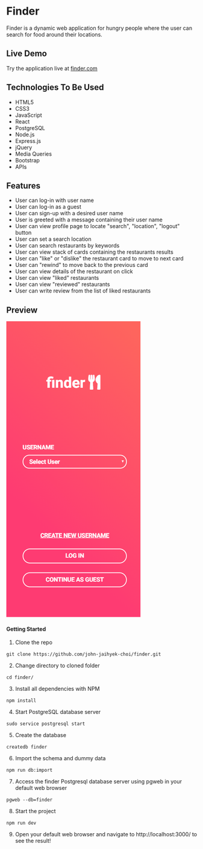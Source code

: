 # Finder

Finder is a dynamic web application for hungry people where the user can search for food around their locations.

## Live Demo

Try the application live at [finder.com](https://finder.johnjhc.com/)

## Technologies To Be Used

- HTML5
- CSS3
- JavaScript
- React
- PostgreSQL
- Node.js
- Express.js
- jQuery
- Media Queries
- Bootstrap
- APIs

## Features

-   User can log-in with user name
-   User can log-in as a guest
-   User can sign-up with a desired user name
-   User is greeted with a message containing their user name
-   User can view profile page to locate "search", "location", "logout" button
-   User can set a search location
-   User can search restaurants by keywords
-   User can view stack of cards containing the restaurants results
-   User can "like" or "dislike" the restaurant card to move to next card
-   User can "rewind" to move back to the previous card
-   User can view details of the restaurant on click
-   User can view "liked" restaurants
-   User can view "reviewed" restaurants
-   User can write review from the list of liked restaurants

## Preview

![](server/public/images/finder.gif)

#### Getting Started
1. Clone the repo
  ```shell
  git clone https://github.com/john-jaihyek-choi/finder.git
  ```
2. Change directory to cloned folder
  ```shell
  cd finder/
  ```
3. Install all dependencies with NPM
  ```shell
  npm install
  ```
4. Start PostgreSQL database server
  ```shell
  sudo service postgresql start
  ```
5. Create the database
  ```shell
  createdb finder
  ```
6. Import the schema and dummy data
  ```shell
  npm run db:import
  ```
7. Access the finder Postgresql database server using pgweb in your default web browser
  ```shell
  pgweb --db=finder
  ```

8. Start the project
  ```shell
  npm run dev
  ```
9. Open your default web browser and navigate to http://localhost:3000/ to see the result!
